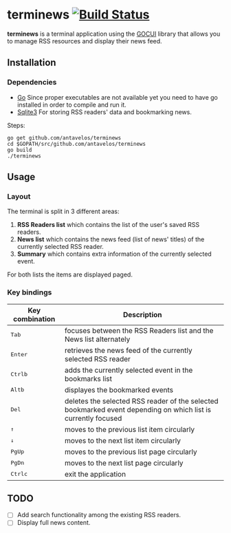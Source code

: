# terminews [![Build Status](https://travis-ci.org/antavelos/terminews.svg?branch=master)](https://travis-ci.org/antavelos/terminews)

**terminews** is a terminal application using the [GOCUI](https://github.com/jroimartin/gocui) library that allows you to manage RSS resources and display their news feed.


## Installation

### Dependencies

* [Go](https://golang.org/)
	Since proper executables are not available yet you need to have go installed in order to compile and run it.
* [Sqlite3](https://www.sqlite.org/)
	For storing RSS readers' data and bookmarking news.

Steps:

    go get github.com/antavelos/terminews
	cd $GOPATH/src/github.com/antavelos/terminews
	go build
	./terminews


## Usage

### Layout
The terminal is split in 3 different areas:
1. **RSS Readers list** which contains the list of the user's saved RSS readers.
2. **News list** which contains the news feed (list of news' titles) of the currently selected RSS reader.
3. **Summary** which contains extra information of the currently selected event.

For both lists the items are displayed paged.

### Key bindings
 Key combination | Description
---|---
<kbd>Tab</kbd>|focuses between the RSS Readers list and the News list alternately
<kbd>Enter</kbd>|retrieves the news feed of the currently selected RSS reader
<kbd>Ctrl</kbd><kbd>b</kbd>|adds the currently selected event in the bookmarks list
<kbd>Alt</kbd><kbd>b</kbd>|displayes the bookmarked events
<kbd>Del</kbd>|deletes the selected RSS reader of the selected bookmarked event depending on which list is currently focused
<kbd>&uarr;</kbd>|moves to the previous list item circularly
<kbd>&darr;</kbd>|moves to the next list item circularly
<kbd>PgUp</kbd>|moves to the previous list page circularly
<kbd>PgDn</kbd>|moves to the next list page circularly
<kbd>Ctrl</kbd><kbd>c</kbd>|exit the application


## TODO
- [ ] Add search functionality among the existing RSS readers.
- [ ] Display full news content.

